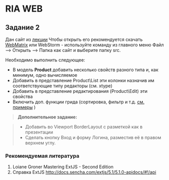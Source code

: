 ﻿RIA WEB
===================
Задание 2
---------
Дан сайт из [лекции](https://github.com/SergeyMirvoda/web-2015/tree/master/lectures/javascript-ria) 
Чтобы открыть его рекомендуется скачать [WebMatrix](http://www.microsoft.com/web/webmatrix/) или WebStorm - используйте команду из главного меню Файл --> Открыть --> Папка как сайт и выберите папку src.

Необходимо выполнить следующее:
 - В модель **Product** добавить несколько свойств разного типа и, как
   минимум, одно вычисляемое
 - Добавить в представление Product\List эти колонки назначив им соответствующие типу редакторы (см. xtype)
 - Добавить в представление редактирования (Product\Edit) эти свойства
 - Включить доп. функции грида (сортировка, фильтр и т.д. [см.
   примеры](http://dev.sencha.com/extjs/5.1.0/examples/) )

> **Дополнительное задание:**

> - Добавить во Viewport BorderLayout с разметкой как в презентации
> - Сделать кнопку Вход и форму Логина, разместив её в правом верхнем углу.

### Рекомендуемая литература
1. Loiane Groner Mastering ExtJS - Second Edition
2. Справка ExtJS http://docs.sencha.com/extjs/5.1/5.1.0-apidocs/#!/api
